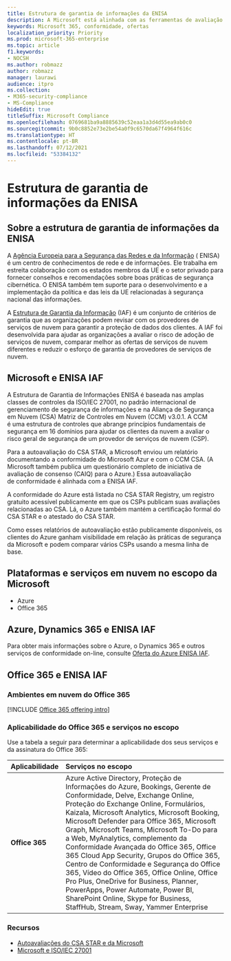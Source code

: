 ```yaml
---
title: Estrutura de garantia de informações da ENISA
description: A Microsoft está alinhada com as ferramentas de avaliação de risco da ENISA Information Assurance Framework, com base em sua autoavaliação CSA STAR.
keywords: Microsoft 365, conformidade, ofertas
localization_priority: Priority
ms.prod: microsoft-365-enterprise
ms.topic: article
f1.keywords:
- NOCSH
ms.author: robmazz
author: robmazz
manager: laurawi
audience: itpro
ms.collection:
- M365-security-compliance
- MS-Compliance
hideEdit: true
titleSuffix: Microsoft Compliance
ms.openlocfilehash: 0769681ba9a8885639c52eaa1a3d4d55ea9ab0c0
ms.sourcegitcommit: 9b0c8852e73e2be54a0f9c6570da67f4964f616c
ms.translationtype: HT
ms.contentlocale: pt-BR
ms.lasthandoff: 07/12/2021
ms.locfileid: "53384132"
---
```

# <a name="enisa-information-assurance-framework"></a>Estrutura de garantia de informações da ENISA

## <a name="about-the-enisa-information-assurance-framework"></a>Sobre a estrutura de garantia de informações da ENISA

A [Agência Europeia para a Segurança das Redes e da Informação](https://www.enisa.europa.eu/) ( ENISA) é um centro de conhecimentos de rede e de informações. Ele trabalha em estreita colaboração com os estados membros da UE e o setor privado para fornecer conselhos e recomendações sobre boas práticas de segurança cibernética. O ENISA também tem suporte para o desenvolvimento e a implementação da política e das leis da UE relacionadas à segurança nacional das informações.

A [Estrutura de Garantia da Informação](https://www.enisa.europa.eu/publications/cloud-computing-information-assurance-framework) (IAF) é um conjunto de critérios de garantia que as organizações podem revisar com os provedores de serviços de nuvem para garantir a proteção de dados dos clientes. A IAF foi desenvolvida para ajudar as organizações a avaliar o risco de adoção de serviços de nuvem, comparar melhor as ofertas de serviços de nuvem diferentes e reduzir o esforço de garantia de provedores de serviços de nuvem.

## <a name="microsoft-and-the-enisa-iaf"></a>Microsoft e ENISA IAF

A Estrutura de Garantia de Informações ENISA é baseada nas amplas classes de controles da ISO/IEC 27001, no padrão internacional de gerenciamento de segurança de informações e na Aliança de Segurança em Nuvem (CSA) Matriz de Controles em Nuvem (CCM) v3.0.1. A CCM  
é uma estrutura de controles que abrange princípios fundamentais de segurança em 16 domínios para ajudar os clientes da nuvem a avaliar o risco geral de segurança de um provedor de serviços de nuvem (CSP).

Para a autoavaliação do CSA STAR, a Microsoft enviou um relatório documentando a conformidade do Microsoft Azur e com o CCM CSA. (A Microsoft também publica um questionário completo de iniciativa de avaliação de consenso (CAIQ) para o Azure.) Essa autoavaliação  
de conformidade é alinhada com a ENISA IAF.

A conformidade do Azure está listada no CSA STAR Registry, um registro gratuito acessível publicamente em que os CSPs publicam suas avaliações relacionadas ao CSA. Lá, o Azure também mantém a certificação formal do CSA STAR e o atestado do CSA STAR.

Como esses relatórios de autoavaliação estão publicamente disponíveis, os clientes do Azure ganham visibilidade em relação às práticas de segurança da Microsoft e podem comparar vários CSPs usando a mesma linha de base.

## <a name="microsoft-in-scope-cloud-platforms--services"></a>Plataformas e serviços em nuvem no escopo da Microsoft

- Azure
- Office 365

## <a name="azure-dynamics-365-and-enisa-iaf"></a>Azure, Dynamics 365 e ENISA IAF

Para obter mais informações sobre o Azure, o Dynamics 365 e outros serviços de conformidade on-line, consulte [Oferta do Azure ENISA IAF](/azure/compliance/offerings/offering-eu-enisa-iaf).

## <a name="office-365-and-enisa-iaf"></a>Office 365 e ENISA IAF

### <a name="office-365-cloud-environments"></a>Ambientes em nuvem do Office 365

[!INCLUDE [Office 365 offering intro](../includes/o365-offering-introduction.md)]

### <a name="office-365-applicability-and-in-scope-services"></a>Aplicabilidade do Office 365 e serviços no escopo

Use a tabela a seguir para determinar a aplicabilidade dos seus serviços e da assinatura do Office 365:

| **Aplicabilidade** | **Serviços no escopo** |
|:------------------|:----------------------|
| **Office 365** | Azure Active Directory, Proteção de Informações do Azure, Bookings, Gerente de Conformidade, Delve, Exchange Online, Proteção do Exchange Online, Formulários, Kaizala, Microsoft Analytics, Microsoft Booking, Microsoft Defender para Office 365, Microsoft Graph, Microsoft Teams, Microsoft To-Do para a Web, MyAnalytics, complemento da Conformidade Avançada do Office 365, Office 365 Cloud App Security, Grupos do Office 365, Centro de Conformidade e Segurança do Office 365, Vídeo do Office 365, Office Online, Office Pro Plus, OneDrive for Business, Planner, PowerApps, Power Automate, Power BI, SharePoint Online, Skype for Business, StaffHub, Stream, Sway, Yammer Enterprise |

### <a name="resources"></a>Recursos

- [Autoavaliações do CSA STAR e da Microsoft](offering-csa-star-self-assessment.md)
- [Microsoft e ISO/IEC 27001](offering-ISO-27001.md)
